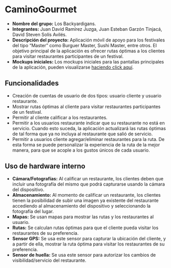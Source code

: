 # CaminoGourmet
- <strong>Nombre del grupo:</strong> Los Backyardigans.
- <strong>Integrantes:</strong> Juan David Ramírez Juzga, Juan Esteban Garzón Tinjacá, David Steven Solís Avilés.
- <strong>Descripción del proyecto:</strong> Aplicación móvil de apoyo para los festivales del tipo “Master” como Burguer Master, Sushi Master, entre otros.  El objetivo principal de la aplicación es ofrecer rutas óptimas a los clientes para visitar restaurantes participantes de un festival.
- <strong>Mockups iniciales:</strong> Los mockups iniciales para las pantallas principales de la aplicación, pueden visualizarse [haciendo click aquí](https://www.figma.com/design/LwlAiurON0XasTE8tLAdEe/Mockups-CaminoGourmet?node-id=0-1&t=6syRNDCiiI5YUfts-1).

## Funcionalidades

- Creación de cuentas de usuario de dos tipos: usuario cliente y usuario restaurante.
- Mostrar rutas óptimas al cliente para visitar restaurantes participantes de un festival.
- Permitir al cliente calificar a los restaurantes.
- Permitir a los usuarios restaurante indicar que su restaurante no está en servicio. Cuando esto suceda, la aplicación actualizará las rutas óptimas de tal forma que ya no incluya al restaurante que salió de servicio.
- Permitir a usuarios cliente agregar/eliminar restaurantes para la ruta. De esta forma se puede personalizar la experiencia de la ruta de la mejor manera, para que se acople a los gustos únicos de cada usuario. 

## Uso de hardware interno

- <strong>Cámara/Fotografías:</strong> Al calificar un restaurante, los clientes deben que incluir una fotografía del mismo que podrá capturarse usando la cámara del dispositivo. 
- <strong>Almacenamiento:</strong> Al momento de calificar un restaurante, los clientes tienen la posibilidad de subir una imagen ya existente del restaurante accediendo al almacenamiento del dispositivo y seleccionando la fotografía del lugar. 
- <strong>Mapas:</strong> Se usan mapas para mostrar las rutas y los restaurantes al usuario. 
- <strong>Rutas:</strong> Se calculan rutas óptimas para que el cliente pueda visitar los restaurantes de su preferencia. 
- <strong>Sensor GPS:</strong> Se usa este sensor para capturar la ubicación del cliente, y a partir de ella, mostrar la ruta óptima para visitar los restaurantes de su preferencia. 
- <strong>Sensor de huella:</strong> Se usa este sensor para autorizar los cambios de visibilidad/servicio del restaurante. 
